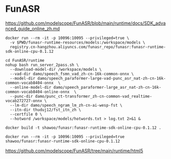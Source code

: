 # FunASR
https://github.com/modelscope/FunASR/blob/main/runtime/docs/SDK_advanced_guide_online_zh.md

```code
docker run --rm -it -p 10096:10095 --privileged=true \
  -v $PWD/funasr-runtime-resources/models:/workspace/models \
  registry.cn-hangzhou.aliyuncs.com/funasr_repo/funasr:funasr-runtime-sdk-online-cpu-0.1.12

cd FunASR/runtime
nohup bash run_server_2pass.sh \
  --download-model-dir /workspace/models \
  --vad-dir damo/speech_fsmn_vad_zh-cn-16k-common-onnx \
  --model-dir damo/speech_paraformer-large-vad-punc_asr_nat-zh-cn-16k-common-vocab8404-onnx  \
  --online-model-dir damo/speech_paraformer-large_asr_nat-zh-cn-16k-common-vocab8404-online-onnx  \
  --punc-dir damo/punc_ct-transformer_zh-cn-common-vad_realtime-vocab272727-onnx \
  --lm-dir damo/speech_ngram_lm_zh-cn-ai-wesp-fst \
  --itn-dir thuduj12/fst_itn_zh \
  --certfile 0 \
  --hotword /workspace/models/hotwords.txt > log.txt 2>&1 &

docker build -t shawoo/funasr:funasr-runtime-sdk-online-cpu-0.1.12 .

docker run --rm -it -p 10096:10095 --privileged=true shawoo/funasr:funasr-runtime-sdk-online-cpu-0.1.12
```

https://github.com/modelscope/FunASR/tree/main/runtime/html5
